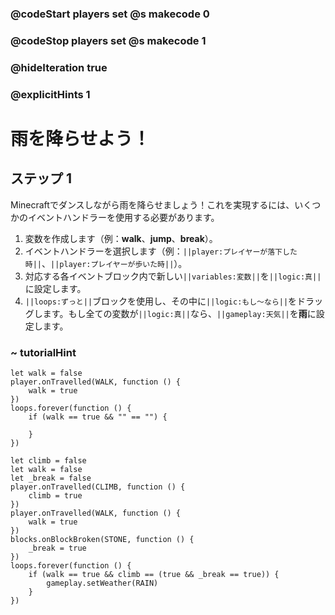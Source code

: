 ### @codeStart players set @s makecode 0
### @codeStop players set @s makecode 1

### @hideIteration true 
### @explicitHints 1


# 雨を降らせよう！

## ステップ 1
Minecraftでダンスしながら雨を降らせましょう！これを実現するには、いくつかのイベントハンドラーを使用する必要があります。

1. 変数を作成します（例：**walk**、**jump**、**break**）。
2. イベントハンドラーを選択します（例：``||player:プレイヤーが落下した時||``、``||player:プレイヤーが歩いた時||``）。
3. 対応する各イベントブロック内で新しい``||variables:変数||``を``||logic:真||``に設定します。
4. ``||loops:ずっと||``ブロックを使用し、その中に``||logic:もし〜なら||``をドラッグします。もし全ての変数が``||logic:真||``なら、``||gameplay:天気||``を**雨**に設定します。

### ~ tutorialHint
```blocks
let walk = false
player.onTravelled(WALK, function () {
    walk = true
})
loops.forever(function () {
    if (walk == true && "" == "") {
    	
    }
})

```

```ghost
let climb = false
let walk = false
let _break = false
player.onTravelled(CLIMB, function () {
    climb = true
})
player.onTravelled(WALK, function () {
    walk = true
})
blocks.onBlockBroken(STONE, function () {
    _break = true
})
loops.forever(function () {
    if (walk == true && climb == (true && _break == true)) {
        gameplay.setWeather(RAIN)
    }
})
```
